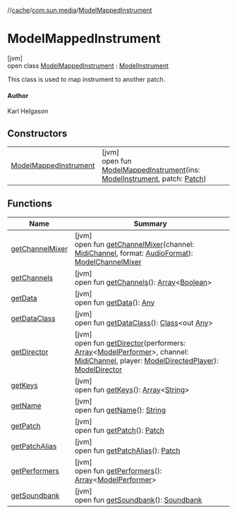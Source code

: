 //[cache](../../../index.md)/[com.sun.media](../index.md)/[ModelMappedInstrument](index.md)

# ModelMappedInstrument

[jvm]\
open class [ModelMappedInstrument](index.md) : [ModelInstrument](../-model-instrument/index.md)

This class is used to map instrument to another patch.

#### Author

Karl Helgason

## Constructors

| | |
|---|---|
| [ModelMappedInstrument](-model-mapped-instrument.md) | [jvm]<br>open fun [ModelMappedInstrument](-model-mapped-instrument.md)(ins: [ModelInstrument](../-model-instrument/index.md), patch: [Patch](https://docs.oracle.com/javase/8/docs/api/javax/sound/midi/Patch.html)) |

## Functions

| Name | Summary |
|---|---|
| [getChannelMixer](get-channel-mixer.md) | [jvm]<br>open fun [getChannelMixer](get-channel-mixer.md)(channel: [MidiChannel](https://docs.oracle.com/javase/8/docs/api/javax/sound/midi/MidiChannel.html), format: [AudioFormat](https://docs.oracle.com/javase/8/docs/api/javax/sound/sampled/AudioFormat.html)): [ModelChannelMixer](../-model-channel-mixer/index.md) |
| [getChannels](../-model-instrument/get-channels.md) | [jvm]<br>open fun [getChannels](../-model-instrument/get-channels.md)(): [Array](https://kotlinlang.org/api/latest/jvm/stdlib/kotlin/-array/index.html)&lt;[Boolean](https://kotlinlang.org/api/latest/jvm/stdlib/kotlin/-boolean/index.html)&gt; |
| [getData](get-data.md) | [jvm]<br>open fun [getData](get-data.md)(): [Any](https://kotlinlang.org/api/latest/jvm/stdlib/kotlin/-any/index.html) |
| [getDataClass](../-s-f2-sample/index.md#1847946936%2FFunctions%2F-82533025) | [jvm]<br>open fun [getDataClass](../-s-f2-sample/index.md#1847946936%2FFunctions%2F-82533025)(): [Class](https://docs.oracle.com/javase/8/docs/api/java/lang/Class.html)&lt;out [Any](https://kotlinlang.org/api/latest/jvm/stdlib/kotlin/-any/index.html)&gt; |
| [getDirector](get-director.md) | [jvm]<br>open fun [getDirector](get-director.md)(performers: [Array](https://kotlinlang.org/api/latest/jvm/stdlib/kotlin/-array/index.html)&lt;[ModelPerformer](../-model-performer/index.md)&gt;, channel: [MidiChannel](https://docs.oracle.com/javase/8/docs/api/javax/sound/midi/MidiChannel.html), player: [ModelDirectedPlayer](../-model-directed-player/index.md)): [ModelDirector](../-model-director/index.md) |
| [getKeys](../-model-instrument/get-keys.md) | [jvm]<br>open fun [getKeys](../-model-instrument/get-keys.md)(): [Array](https://kotlinlang.org/api/latest/jvm/stdlib/kotlin/-array/index.html)&lt;[String](https://docs.oracle.com/javase/8/docs/api/java/lang/String.html)&gt; |
| [getName](../-s-f2-sample/index.md#1635503817%2FFunctions%2F-82533025) | [jvm]<br>open fun [getName](../-s-f2-sample/index.md#1635503817%2FFunctions%2F-82533025)(): [String](https://docs.oracle.com/javase/8/docs/api/java/lang/String.html) |
| [getPatch](index.md#404430618%2FFunctions%2F-82533025) | [jvm]<br>open fun [getPatch](index.md#404430618%2FFunctions%2F-82533025)(): [Patch](https://docs.oracle.com/javase/8/docs/api/javax/sound/midi/Patch.html) |
| [getPatchAlias](../-model-instrument/get-patch-alias.md) | [jvm]<br>open fun [getPatchAlias](../-model-instrument/get-patch-alias.md)(): [Patch](https://docs.oracle.com/javase/8/docs/api/javax/sound/midi/Patch.html) |
| [getPerformers](get-performers.md) | [jvm]<br>open fun [getPerformers](get-performers.md)(): [Array](https://kotlinlang.org/api/latest/jvm/stdlib/kotlin/-array/index.html)&lt;[ModelPerformer](../-model-performer/index.md)&gt; |
| [getSoundbank](../-s-f2-sample/index.md#-929831557%2FFunctions%2F-82533025) | [jvm]<br>open fun [getSoundbank](../-s-f2-sample/index.md#-929831557%2FFunctions%2F-82533025)(): [Soundbank](https://docs.oracle.com/javase/8/docs/api/javax/sound/midi/Soundbank.html) |
